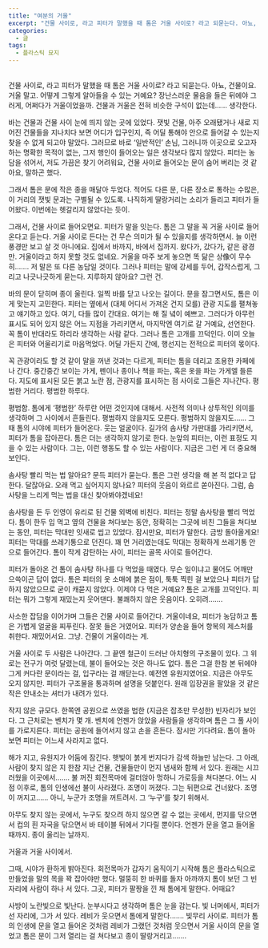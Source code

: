 ```yaml
---
title: "여분의 거울"
excerpt: "건물 사이로, 라고 피터가 말했을 때 톰은 거울 사이로? 라고 되묻는다. 아뇨, 건물이요. 거울 말고. 어떻게 그렇게 알아들을 수 있는 거예요? 장난스러운 물음을 들은 뒤에야 그러게, 어쩌다가 거울이었을까. 건물과 거울은 전혀 비슷한 구석이 없는데…… 생각한다."
categories:
  - 글
tags:
  - 플라스틱 묘지
---
```


<br/>
건물 사이로, 라고 피터가 말했을 때 톰은 거울 사이로? 라고 되묻는다. 아뇨, 건물이요. 거울 말고. 어떻게 그렇게 알아들을 수 있는 거예요? 장난스러운 물음을 들은 뒤에야 그러게, 어쩌다가 거울이었을까. 건물과 거울은 전혀 비슷한 구석이 없는데…… 생각한다.  

바는 건물과 건물 사이 눈에 띄지 않는 곳에 있었다. 잿빛 건물, 아주 오래됐거나 새로 지어진 건물들을 지나치다 보면 어디가 입구인지, 즉 어딜 통해야 안으로 들어갈 수 있는지 찾을 수 없게 되고야 말았다. 그러므로 바로 ‘일반적인’ 손님, 그러니까 이곳으로 오고자 하는 명확한 목적이 없는, 그저 행인이 들어오는 일은 생각보다 많지 않았다. 피터는 농담을 섞어서, 저도 가끔은 찾기 어려워요, 건물 사이로 들어오는 문이 숨어 버리는 것 같아요, 말하곤 했다.  

그래서 톰은 문에 작은 종을 매달아 두었다. 적어도 다른 문, 다른 장소로 통하는 수많은, 이 거리의 잿빛 문과는 구별될 수 있도록. 나직하게 딸랑거리는 소리가 들리고 피터가 들어왔다. 이번에는 헷갈리지 않았다는 듯이.  

그래서, 건물 사이로 들어오면요. 피터가 말을 잇는다. 톰은 그 말을 꼭 거울 사이로 들어온다고 듣는다. 거울 사이로 든다는 건 무슨 의미가 될 수 있을지를 생각하면서. 늘 이런 풍경만 보고 살 것 아니에요. 집에서 바까지, 바에서 집까지. 왔다가, 갔다가, 같은 광경만. 거울이라고 하지 못할 것도 없네요. 거울을 마주 보게 놓으면 똑 닮은 상像이 무수히……. 저 말은 또 다른 농담일 것이다. 그러나 피터는 말에 강세를 두어, 갑작스럽게, 그리고 나긋나긋하게 묻는다. 지루하지 않아요? 그런 건.  

바의 문이 닫히며 종이 울린다. 일찍 바를 닫고 나오는 길이다. 문을 잠그면서도, 톰은 이게 맞는지 고민한다. 피터는 옆에서 (대체 어디서 가져온 건지 모를) 관광 지도를 펼쳐놓고 얘기하고 있다. 여기, 다들 많이 간대요. 여기는 해 질 녘이 예쁘고. 그러다가 아무런 표시도 되어 있지 않은 어느 지점을 가리키면서, 마지막엔 여기로 갈 거예요, 선언한다. 꼭 톰이 반대라도 하리라 생각하는 사람 같다. 그러나 톰은 고개를 끄덕인다. 이미 오늘은 피터와 어울리기로 마음먹었다. 어딜 가든지 간에, 행선지는 전적으로 피터의 몫이다.  

꼭 관광이라도 할 것 같이 말을 꺼낸 것과는 다르게, 피터는 톰을 데리고 조용한 카페에나 간다. 중간중간 보이는 가게, 펜이나 종이나 책을 파는, 혹은 옷을 파는 가게엘 들른다. 지도에 표시된 모든 붉고 노란 점, 관광지를 표시하는 점 사이로 그들은 지나간다. 평범한 거리다. 평범한 하루다.  

평범함. 톰에게 ‘평범한’ 하루란 어떤 것인지에 대해서. 사전적 의미나 상투적인 의미를 생각하며 그 사이에서 흔들린다. 평범하지 않을지도 모른다. 평범하지 않을지도…… 그때 톰의 시야에 피터가 들어온다. 웃는 얼굴이다. 길가의 솜사탕 가판대를 가리키면서, 피터가 톰을 잡아끈다. 톰은 더는 생각하지 않기로 한다. 눈앞의 피터는, 이런 표정도 지을 수 있는 사람이다. 그는, 이런 행동도 할 수 있는 사람이다. 지금은 그런 게 더 중요해 보인다.  

솜사탕 빨리 먹는 법 알아요? 문득 피터가 묻는다. 톰은 그런 생각을 해 본 적 없다고 답한다. 달잖아요. 오래 먹고 싶어지지 않나요? 피터의 웃음이 와르르 쏟아진다. 그럼, 솜사탕을 느리게 먹는 법을 대신 찾아봐야겠네요!  

솜사탕을 든 두 인영이 유리로 된 건물 외벽에 비친다. 피터는 정말 솜사탕을 빨리 먹었다. 톰이 한두 입 먹고 옆의 건물을 쳐다보는 동안, 정확히는 그곳에 비친 그들을 쳐다보는 동안, 피터는 막대만 잇새로 씹고 있었다. 잠시만요, 피터가 말한다. 금방 돌아올게요! 피터는 막대를 쓰레기통으로 던진다. 꽤 먼 거리였는데도 막대는 정확하게 쓰레기통 안으로 들어간다. 톰이 작게 감탄하는 사이, 피터는 골목 사이로 들어간다.  

피터가 돌아온 건 톰이 솜사탕 하나를 다 먹었을 때였다. 무슨 일이냐고 물어도 어깨만 으쓱이곤 답이 없다. 톰은 피터의 옷 소매에 붉은 점이, 툭툭 찍힌 걸 보았으나 피터가 답하지 않았으므로 굳이 캐묻지 않았다. 이제야 다 먹은 거예요? 톰은 고개를 끄덕인다. 피터는 뭐가 그렇게 재밌는지 웃어댄다. 불쾌하지 않은 웃음이다. 오히려…….  

사소한 잡담을 이어가며 그들은 건물 사이로 들어간다. 
거울이네요, 피터가 농담하고 톰은 가볍게 얼굴을 찌푸린다. 잘못 들은 거였어요. 피터가 양손을 들어 항복의 제스처를 취한다. 재밌어서요. 그냥. 건물이 거울이라는 게.  

거울 사이로 두 사람은 나아간다. 그 끝엔 철근이 드러난 아치형의 구조물이 있다. 그 위로는 전구가 여럿 달렸는데, 불이 들어오는 것은 하나도 없다. 톰은 그걸 한참 본 뒤에야 그게 커다란 문이라는 걸, 입구라는 걸 깨닫는다. 예전엔 유원지였어요. 지금은 아무도 오지 않지만. 피터가 구조물을 통과하며 설명을 덧붙인다. 원래 입장권을 팔았을 것 같은 작은 안내소는 셔터가 내려가 있다.  

작지 않은 규모다. 한쪽엔 공원으로 쓰였을 법한 (지금은 잡초만 무성한) 빈자리가 보인다. 그 근처로는 벤치가 몇 개. 벤치에 언젠가 앉았을 사람들을 생각하며 톰은 그 풀 사이를 가로지른다. 피터는 공원에 들어서지 않고 손을 흔든다. 잠시만 기다려요. 톰이 돌아보면 피터는 어느새 사라지고 없다.  

해가 지고, 유원지가 어둠에 잠긴다. 햇빛이 붉게 번지다가 감색 하늘만 남는다. 그 아래, 사람이 찾지 않은 지 한참 지난 건물, 건물들만이 먼지 냄새와 함께 서 있다. 원래는 시끄러웠을 이곳에서……. 불 꺼진 회전목마에 걸터앉아 멍하니 가로등을 쳐다본다. 어느 시점 이후로, 톰의 인생에선 불이 사라졌다. 조명이 꺼졌다. 그는 뒤편으로 건너왔다. 조명이 꺼지고…… 아니, 누군가 조명을 꺼트려서. 그 ‘누구’를 찾기 위해서.  

아무도 찾지 않는 곳에서, 누구도 찾으려 하지 않으면 갈 수 없는 곳에서, 먼지를 닦으면서 컵의 흰 자국을 닦으면서 바 테이블 뒤에서 기다릴 뿐이다. 언젠가 문을 열고 들어올 때까지. 종이 울리는 날까지.  

거울과 거울 사이에서.  

그때, 시야가 환하게 밝아진다. 회전목마가 갑자기 움직이기 시작해 톰은 플라스틱으로 만들었을 말의 목을 꽉 잡아야만 했다. 멀뚱히 한 바퀴를 돌자 아까까지 톰이 보던 그 빈자리에 사람이 하나 서 있다. 그곳, 피터가 팔짱을 낀 채 톰에게 말한다. 어때요?  

사방이 노란빛으로 빛난다. 눈부시다고 생각하며 톰은 눈을 감는다. 빛 너머에서, 피터가 선 자리에, 그가 서 있다. 레비가 웃으면서 톰에게 말한다……. 빛무리 사이로. 피터가 톰의 인생에 문을 열고 들어온 것처럼 레비가 그랬던 것처럼 웃으면서 거울 사이의 문을 열었고 톰은 문이 그저 열리는 걸 쳐다보고 종이 딸랑거리고…….  
<br/>